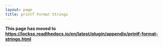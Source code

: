 ```yaml
---
layout: page
title: printf Format Strings
---
```


**This page has moved to <https://lockss.readthedocs.io/en/latest/plugin/appendix/printf-format-strings.html>**
